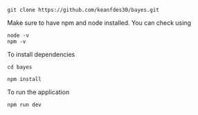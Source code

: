 ```
git clone https://github.com/keanfdes30/bayes.git
```
Make sure to have npm and node installed. You can check using
```
node -v
npm -v
```
To install dependencies
```
cd bayes

npm install 
```
To run the application
```
npm run dev
```
